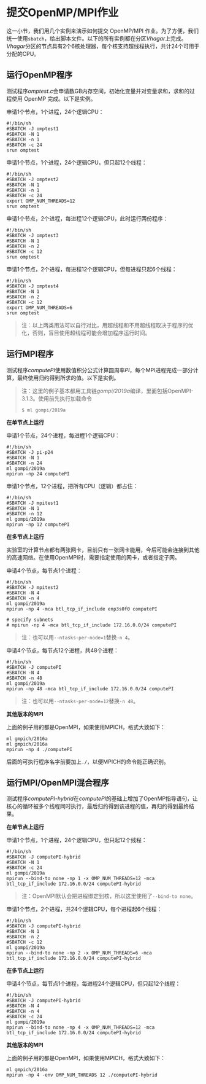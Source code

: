 # 提交OpenMP/MPI作业

这一小节，我们用几个实例来演示如何提交 OpenMP/MPI 作业。为了方便，我们统一使用`sbatch`，给出脚本文件。以下的所有实例都在分区*Vhagar*上完成。*Vhagar*分区的节点具有2个6核处理器，每个核支持超线程执行，共计24个可用于分配的CPU。

## 运行OpenMP程序

测试程序*omptest.c*会申请数GB内存空间，初始化变量并对变量求和，求和的过程使用 OpenMP 完成。以下是实例。

申请1个节点，1个进程，24个逻辑CPU：

```
#!/bin/sh
#SBATCH -J omptest1
#SBATCH -N 1
#SBATCH -n 1
#SBATCH -c 24
srun omptest
```

申请1个节点，1个进程，24个逻辑CPU，但只起12个线程：

```
#!/bin/sh
#SBATCH -J omptest2
#SBATCH -N 1
#SBATCH -n 1
#SBATCH -c 24
export OMP_NUM_THREADS=12
srun omptest
```

申请1个节点，2个进程，每进程12个逻辑CPU，此时运行两份程序：

```
#!/bin/sh
#SBATCH -J omptest3
#SBATCH -N 1
#SBATCH -n 2
#SBATCH -c 12
srun omptest
```

申请1个节点，2个进程，每进程12个逻辑CPU，但每进程只起6个线程：

```
#!/bin/sh
#SBATCH -J omptest4
#SBATCH -N 1
#SBATCH -n 2
#SBATCH -c 12
export OMP_NUM_THREADS=6
srun omptest
```

> 注：以上两类用法可以自行对比，用超线程和不用超线程取决于程序的优化，否则，盲目使用超线程可能会增加程序运行时间。

## 运行MPI程序

测试程序*computePI*使用数值积分公式计算圆周率*PI*，每个MPI进程完成一部分计算，最终使用归约得到所求的值。以下是实例。

> 注：这里的例子基本都用工具链*gompi/2019a*编译，里面包括OpenMPI-3.1.3。使用前先执行加载命令
>
> `$ ml gompi/2019a`

**在单节点上运行**

申请1个节点，24个进程，每进程1个逻辑CPU：

```
#!/bin/sh
#SBATCH -J pi-p24
#SBATCH -N 1
#SBATCH -n 24
ml gompi/2019a
mpirun -np 24 computePI
```

申请1个节点，12个进程，把所有CPU（逻辑）都占住：

```
#!/bin/sh
#SBATCH -J mpitest1
#SBATCH -N 1
#SBATCH -n 12
ml gompi/2019a
mpirun -np 12 computePI
```

**在多节点上运行**

实验室的计算节点都有两张网卡，目前只有一张网卡能用，今后可能会连接到其他的高速网络。在使用OpenMPI时，需要指定使用的网卡，或者指定子网。

申请4个节点，每节点1个进程：

```
#!/bin/sh
#SBATCH -J mpitest2
#SBATCH -N 4
#SBATCH -n 4
ml gompi/2019a
mpirun -np 4 -mca btl_tcp_if_include enp3s0f0 computePI

# specify subnets
# mpirun -np 4 -mca btl_tcp_if_include 172.16.0.0/24 computePI
```

> 注：也可以用`--ntasks-per-node=1`替换`-n 4`。

申请4个节点，每节点12个进程，共48个进程：

```
#!/bin/sh
#SBATCH -J computePI
#SBATCH -N 4
#SBATCH -n 48
ml gompi/2019a
mpirun -np 48 -mca btl_tcp_if_include 172.16.0.0/24 computePI
```

> 注：也可以用`--ntasks-per-node=12`替换`-n 48`。

**其他版本的MPI**

上面的例子用的都是OpenMPI，如果使用MPICH，格式大致如下：

```
ml gmpich/2016a
ml gmpich/2016a
mpirun -np 4 ./computePI
```

后面的可执行程序名字前要加上`./`，以便MPICH的命令能正确识别。

## 运行MPI/OpenMPI混合程序

测试程序*computePI-hybrid*在*computePI*的基础上增加了OpenMP指导语句，让核心的循环被多个线程同时执行，最后归约得到该进程的值，再归约得到最终结果。

**在单节点上运行**

申请1个节点，1个进程，24个逻辑CPU，但只起12个线程：

```
#!/bin/sh
#SBATCH -J computePI-hybrid
#SBATCH -N 1
#SBATCH -c 24
ml gompi/2019a
mpirun --bind-to none -np 1 -x OMP_NUM_THREADS=12 -mca btl_tcp_if_include 172.16.0.0/24 computePI-hybrid
```

> 注：OpenMPI默认会把进程绑定到核，所以这里使用了`--bind-to none`。

申请1个节点，2个进程，共24个逻辑CPU，每个进程起6个线程：

```
#!/bin/sh
#SBATCH -J computePI-hybrid
#SBATCH -N 1
#SBATCH -n 2
#SBATCH -c 12
ml gompi/2019a
mpirun --bind-to none -np 2 -x OMP_NUM_THREADS=6 -mca btl_tcp_if_include 172.16.0.0/24 computePI-hybrid
```

**在多节点上运行**

申请4个节点，每节点1个进程，每进程24个逻辑CPU，但只起12个线程：

```
#!/bin/sh
#SBATCH -J computePI-hybrid
#SBATCH -N 4
#SBATCH -n 4
#SBATCH -c 24
ml gompi/2019a
mpirun --bind-to none -np 4 -x OMP_NUM_THREADS=12 -mca btl_tcp_if_include 172.16.0.0/24 computePI-hybrid
```

**其他版本的MPI**

上面的例子用的都是OpenMPI，如果使用MPICH，格式大致如下：

```
ml gmpich/2016a
mpirun -np 4 -env OMP_NUM_THREADS 12 ./computePI-hybrid
```